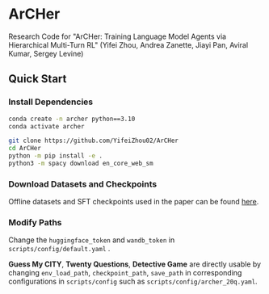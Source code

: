 # ArCHer
Research Code for "ArCHer: Training Language Model Agents via Hierarchical Multi-Turn RL" (Yifei Zhou, Andrea Zanette, Jiayi Pan, Aviral Kumar, Sergey Levine)

## Quick Start
### Install Dependencies
```bash
conda create -n archer python==3.10
conda activate archer

git clone https://github.com/YifeiZhou02/ArCHer
cd ArCHer
python -m pip install -e .
python3 -m spacy download en_core_web_sm
```
### Download Datasets and Checkpoints
Offline datasets and SFT checkpoints used in the paper can be found [here](https://drive.google.com/drive/folders/1pRocQI0Jv479G4vNMtQn1JOq8Shf2B6U?usp=sharing).
### Modify Paths
Change the ```huggingface_token``` and ```wandb_token``` in ```scripts/config/default.yaml``` .

**Guess My CITY**, **Twenty Questions**, **Detective Game** are directly usable by changing ```env_load_path```, ```checkpoint_path```, ```save_path``` in corresponding configurations in ```scripts/config``` such as ```scripts/config/archer_20q.yaml```.


